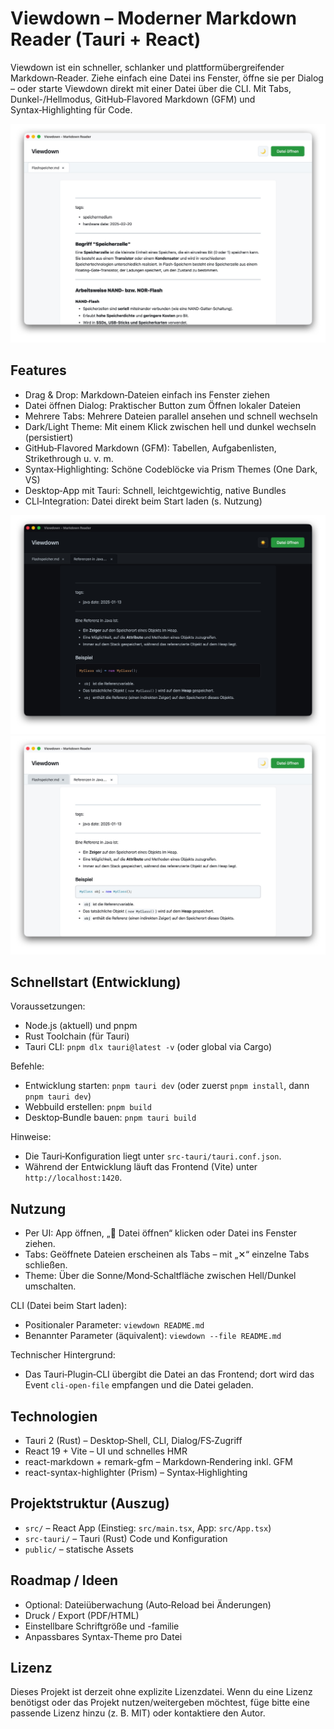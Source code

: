 # Viewdown – Moderner Markdown Reader (Tauri + React)

Viewdown ist ein schneller, schlanker und plattformübergreifender Markdown‑Reader. Ziehe einfach eine Datei ins Fenster, öffne sie per Dialog – oder starte Viewdown direkt mit einer Datei über die CLI. Mit Tabs, Dunkel-/Hellmodus, GitHub‑Flavored Markdown (GFM) und Syntax‑Highlighting für Code.

![Xnip2025-10-16_07-39-02.jpg](screenshots/Xnip2025-10-16_07-39-02.jpg)

## Features
- Drag & Drop: Markdown‑Dateien einfach ins Fenster ziehen
- Datei öffnen Dialog: Praktischer Button zum Öffnen lokaler Dateien
- Mehrere Tabs: Mehrere Dateien parallel ansehen und schnell wechseln
- Dark/Light Theme: Mit einem Klick zwischen hell und dunkel wechseln (persistiert)
- GitHub‑Flavored Markdown (GFM): Tabellen, Aufgabenlisten, Strikethrough u. v. m.
- Syntax‑Highlighting: Schöne Codeblöcke via Prism Themes (One Dark, VS)
- Desktop‑App mit Tauri: Schnell, leichtgewichtig, native Bundles
- CLI‑Integration: Datei direkt beim Start laden (s. Nutzung)

![Xnip2025-10-16_07-41-48.jpg](screenshots/Xnip2025-10-16_07-41-48.jpg)
![Xnip2025-10-16_07-42-03.jpg](screenshots/Xnip2025-10-16_07-42-03.jpg)

## Schnellstart (Entwicklung)
Voraussetzungen:
- Node.js (aktuell) und pnpm
- Rust Toolchain (für Tauri)
- Tauri CLI: `pnpm dlx tauri@latest -v` (oder global via Cargo)

Befehle:
- Entwicklung starten: `pnpm tauri dev` (oder zuerst `pnpm install`, dann `pnpm tauri dev`)
- Webbuild erstellen: `pnpm build`
- Desktop‑Bundle bauen: `pnpm tauri build`

Hinweise:
- Die Tauri‑Konfiguration liegt unter `src-tauri/tauri.conf.json`.
- Während der Entwicklung läuft das Frontend (Vite) unter `http://localhost:1420`.


## Nutzung
- Per UI: App öffnen, „📄 Datei öffnen“ klicken oder Datei ins Fenster ziehen.
- Tabs: Geöffnete Dateien erscheinen als Tabs – mit „✕“ einzelne Tabs schließen.
- Theme: Über die Sonne/Mond‑Schaltfläche zwischen Hell/Dunkel umschalten.

CLI (Datei beim Start laden):
- Positionaler Parameter: `viewdown README.md`
- Benannter Parameter (äquivalent): `viewdown --file README.md`

Technischer Hintergrund:
- Das Tauri‑Plugin‑CLI übergibt die Datei an das Frontend; dort wird das Event `cli-open-file` empfangen und die Datei geladen.


## Technologien
- Tauri 2 (Rust) – Desktop‑Shell, CLI, Dialog/FS‑Zugriff
- React 19 + Vite – UI und schnelles HMR
- react-markdown + remark-gfm – Markdown‑Rendering inkl. GFM
- react-syntax-highlighter (Prism) – Syntax‑Highlighting


## Projektstruktur (Auszug)
- `src/` – React App (Einstieg: `src/main.tsx`, App: `src/App.tsx`)
- `src-tauri/` – Tauri (Rust) Code und Konfiguration
- `public/` – statische Assets


## Roadmap / Ideen
- Optional: Dateiüberwachung (Auto‑Reload bei Änderungen)
- Druck / Export (PDF/HTML)
- Einstellbare Schriftgröße und -familie
- Anpassbares Syntax‑Theme pro Datei


## Lizenz
Dieses Projekt ist derzeit ohne explizite Lizenzdatei. Wenn du eine Lizenz benötigst oder das Projekt nutzen/weitergeben möchtest, füge bitte eine passende Lizenz hinzu (z. B. MIT) oder kontaktiere den Autor.
